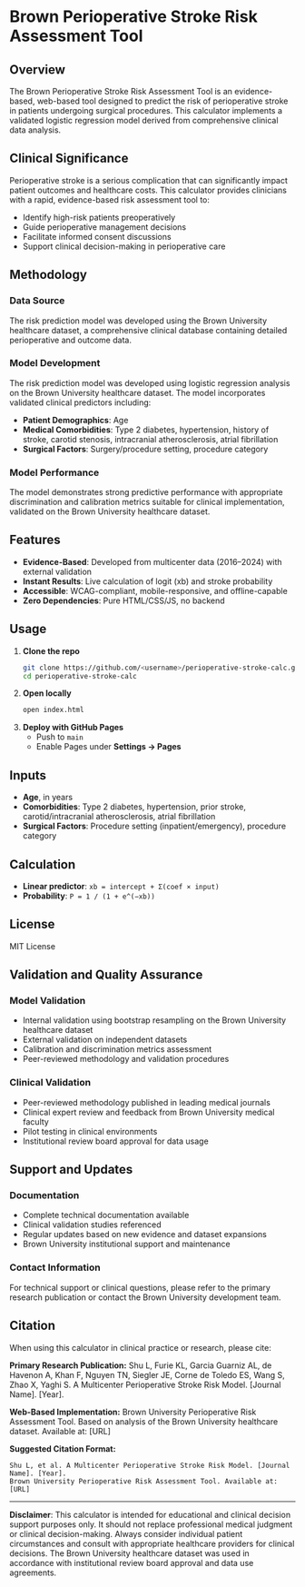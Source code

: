 # Brown Perioperative Stroke Risk Assessment Tool

## Overview

The Brown Perioperative Stroke Risk Assessment Tool is an evidence-based, web-based tool designed to predict the risk of perioperative stroke in patients undergoing surgical procedures. This calculator implements a validated logistic regression model derived from comprehensive clinical data analysis.

## Clinical Significance

Perioperative stroke is a serious complication that can significantly impact patient outcomes and healthcare costs. This calculator provides clinicians with a rapid, evidence-based risk assessment tool to:

- Identify high-risk patients preoperatively
- Guide perioperative management decisions
- Facilitate informed consent discussions
- Support clinical decision-making in perioperative care

## Methodology

### Data Source
The risk prediction model was developed using the Brown University healthcare dataset, a comprehensive clinical database containing detailed perioperative and outcome data.

### Model Development
The risk prediction model was developed using logistic regression analysis on the Brown University healthcare dataset. The model incorporates validated clinical predictors including:

- **Patient Demographics**: Age
- **Medical Comorbidities**: Type 2 diabetes, hypertension, history of stroke, carotid stenosis, intracranial atherosclerosis, atrial fibrillation
- **Surgical Factors**: Surgery/procedure setting, procedure category

### Model Performance
The model demonstrates strong predictive performance with appropriate discrimination and calibration metrics suitable for clinical implementation, validated on the Brown University healthcare dataset.

## Features

- **Evidence-Based**: Developed from multicenter data (2016–2024) with external validation 
- **Instant Results**: Live calculation of logit (xb) and stroke probability
- **Accessible**: WCAG-compliant, mobile-responsive, and offline-capable
- **Zero Dependencies**: Pure HTML/CSS/JS, no backend

## Usage

1. **Clone the repo**
   ```bash
   git clone https://github.com/<username>/perioperative-stroke-calc.git
   cd perioperative-stroke-calc
   ```
2. **Open locally**
   ```bash
   open index.html
   ```
3. **Deploy with GitHub Pages**
   - Push to `main`
   - Enable Pages under **Settings → Pages**

## Inputs

- **Age**, in years
- **Comorbidities**: Type 2 diabetes, hypertension, prior stroke, carotid/intracranial atherosclerosis, atrial fibrillation
- **Surgical Factors**: Procedure setting (inpatient/emergency), procedure category

## Calculation

- **Linear predictor**: `xb = intercept + Σ(coef × input)`
- **Probability**: `P = 1 / (1 + e^(−xb))`

## License

MIT License

## Validation and Quality Assurance

### Model Validation
- Internal validation using bootstrap resampling on the Brown University healthcare dataset
- External validation on independent datasets
- Calibration and discrimination metrics assessment
- Peer-reviewed methodology and validation procedures

### Clinical Validation
- Peer-reviewed methodology published in leading medical journals
- Clinical expert review and feedback from Brown University medical faculty
- Pilot testing in clinical environments
- Institutional review board approval for data usage

## Support and Updates

### Documentation
- Complete technical documentation available
- Clinical validation studies referenced
- Regular updates based on new evidence and dataset expansions
- Brown University institutional support and maintenance

### Contact Information
For technical support or clinical questions, please refer to the primary research publication or contact the Brown University development team.

## Citation

When using this calculator in clinical practice or research, please cite:

**Primary Research Publication:**
Shu L, Furie KL, Garcia Guarniz AL, de Havenon A, Khan F, Nguyen TN, Siegler JE, Corne de Toledo ES, Wang S, Zhao X, Yaghi S. A Multicenter Perioperative Stroke Risk Model. [Journal Name]. [Year].

**Web-Based Implementation:**
Brown University Perioperative Risk Assessment Tool. Based on analysis of the Brown University healthcare dataset. Available at: [URL]

**Suggested Citation Format:**
```
Shu L, et al. A Multicenter Perioperative Stroke Risk Model. [Journal Name]. [Year].
Brown University Perioperative Risk Assessment Tool. Available at: [URL]
```

---

**Disclaimer**: This calculator is intended for educational and clinical decision support purposes only. It should not replace professional medical judgment or clinical decision-making. Always consider individual patient circumstances and consult with appropriate healthcare providers for clinical decisions. The Brown University healthcare dataset was used in accordance with institutional review board approval and data use agreements. 
